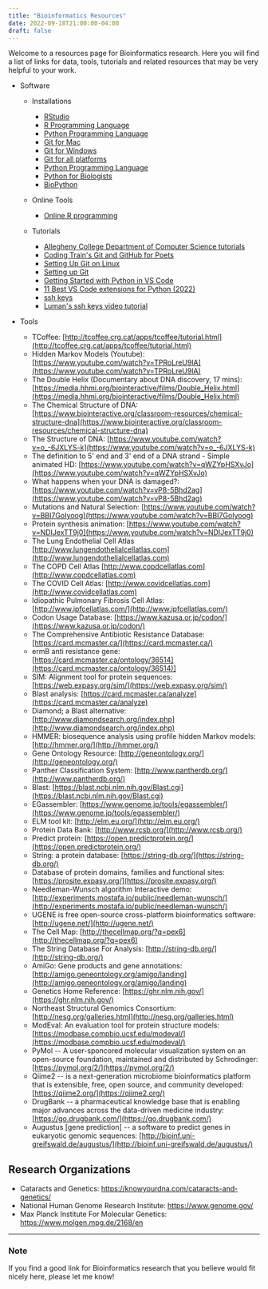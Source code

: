 ```yaml
---
title: "Bioinformatics Resources"
date: 2022-09-18T21:00:00-04:00
draft: false
---
```


Welcome to a resources page for Bioinformatics research. Here you will find a list of links for data, tools, tutorials and related resources that may be very helpful to your work.

* Software

  + Installations

    - [RStudio](https://posit.co/)
    - [R Programming Language](https://cran.rstudio.com/)
    - [Python Programming Language](https://www.python.org/downloads/)
    - [Git for Mac](https://mac.github.com/)
    - [Git for Windows](https://windows.github.com/)
    - [Git for all platforms](https://git-scm.com/)
    - [Python Programming Language](https://www.python.org/downloads/)
    - [Python for Biologists](https://www.pythonforbiologists.org/)
    - [BioPython](http://biopython.org/DIST/docs/tutorial/Tutorial.html)

  + Online Tools

    - [Online R programming](https://www.jdoodle.com/execute-r-online/)

  + Tutorials
    - [Allegheny College Department of Computer Science tutorials](https://www.youtube.com/playlist?list=PLsYZRXov75ZHSwWiCk0-jd1RcTuu_-zmD)
    - [Coding Train's Git and GitHub for Poets](https://www.youtube.com/playlist?list=PLRqwX-V7Uu6ZF9C0YMKuns9sLDzK6zoiV)
    - [Setting Up Git on Linux](https://www.digitalocean.com/community/tutorials/how-to-install-git-on-ubuntu-20-04)
    - [Setting up Git](https://swcarpentry.github.io/git-novice/02-setup/index.html)
    - [Getting Started with Python in VS Code](https://code.visualstudio.com/docs/python/python-tutorial)
    - [11 Best VS Code extensions for Python (2022)](https://towardsthecloud.com/best-vscode-extensions-python)
    - [ssh keys](https://www.ssh.com/ssh/keygen/)
    - [Luman's ssh keys video tutorial](https://www.youtube.com/watch?v=qEPjUGQFmzQ&list=PLsYZRXov75ZHSwWiCk0-jd1RcTuu_-zmD)

* Tools

  + TCoffee: [http://tcoffee.crg.cat/apps/tcoffee/tutorial.html](http://tcoffee.crg.cat/apps/tcoffee/tutorial.html)
  + Hidden Markov Models (Youtube): [https://www.youtube.com/watch?v=TPRoLreU9lA](https://www.youtube.com/watch?v=TPRoLreU9lA)
  + The Double Helix (Documentary about DNA discovery, 17 mins): [https://media.hhmi.org/biointeractive/films/Double_Helix.html](https://media.hhmi.org/biointeractive/films/Double_Helix.html)
  + The Chemical Structure of DNA: [https://www.biointeractive.org/classroom-resources/chemical-structure-dna](https://www.biointeractive.org/classroom-resources/chemical-structure-dna)
  + The Structure of DNA: [https://www.youtube.com/watch?v=o_-6JXLYS-k](https://www.youtube.com/watch?v=o_-6JXLYS-k)
  + The definition to 5' end and 3' end of a DNA strand - Simple animated HD: [https://www.youtube.com/watch?v=qWZYpHSXvJo](https://www.youtube.com/watch?v=qWZYpHSXvJo)
  + What happens when your DNA is damaged?: [https://www.youtube.com/watch?v=vP8-5Bhd2ag](https://www.youtube.com/watch?v=vP8-5Bhd2ag)
  + Mutations and Natural Selection: [https://www.youtube.com/watch?v=BBI7GoIyoog](https://www.youtube.com/watch?v=BBI7GoIyoog)
  + Protein synthesis animation: [https://www.youtube.com/watch?v=NDIJexTT9j0](https://www.youtube.com/watch?v=NDIJexTT9j0)
  + The Lung Endothelial Cell Atlas [http://www.lungendothelialcellatlas.com](http://www.lungendothelialcellatlas.com)
  + The COPD Cell Atlas [http://www.copdcellatlas.com](http://www.copdcellatlas.com)
  + The COVID Cell Atlas: [http://www.covidcellatlas.com](http://www.covidcellatlas.com)
  + Idiopathic Pulmonary Fibrosis Cell Atlas: [http://www.ipfcellatlas.com/](http://www.ipfcellatlas.com/)
  + Codon Usage Database: [https://www.kazusa.or.jp/codon/](https://www.kazusa.or.jp/codon/)
  + The Comprehensive Antibiotic Resistance Database: [https://card.mcmaster.ca/](https://card.mcmaster.ca/)
  + ermB anti resistance gene: [https://card.mcmaster.ca/ontology/36514](https://card.mcmaster.ca/ontology/36514)]
  + SIM: Alignment tool for protein sequences: [https://web.expasy.org/sim/](https://web.expasy.org/sim/)
  + Blast analysis: [https://card.mcmaster.ca/analyze](https://card.mcmaster.ca/analyze)
  + Diamond; a Blast alternative: [http://www.diamondsearch.org/index.php](http://www.diamondsearch.org/index.php)
  + HMMER: biosequence analysis using profile hidden Markov models: [http://hmmer.org/](http://hmmer.org/)
  + Gene Ontology Resource: [http://geneontology.org/](http://geneontology.org/)
  + Panther Classification System: [http://www.pantherdb.org/](http://www.pantherdb.org/)
  + Blast: [https://blast.ncbi.nlm.nih.gov/Blast.cgi](https://blast.ncbi.nlm.nih.gov/Blast.cgi)
  + EGassembler: [https://www.genome.jp/tools/egassembler/](https://www.genome.jp/tools/egassembler/)
  + ELM tool kit: [http://elm.eu.org/](http://elm.eu.org/)
  + Protein Data Bank: [http://www.rcsb.org/](http://www.rcsb.org/)
  + Predict protein: [https://open.predictprotein.org/](https://open.predictprotein.org/)
  + String: a protein database: [https://string-db.org/](https://string-db.org/)
  + Database of protein domains, families and functional sites: [https://prosite.expasy.org/](https://prosite.expasy.org/)
  + Needleman-Wunsch algorithm Interactive demo: [http://experiments.mostafa.io/public/needleman-wunsch/](http://experiments.mostafa.io/public/needleman-wunsch/)
  + UGENE is free open-source cross-platform bioinformatics software: [http://ugene.net/](http://ugene.net/)
  + The Cell Map: [http://thecellmap.org/?q=pex6](http://thecellmap.org/?q=pex6)
  + The String Database For Analysis: [http://string-db.org/](http://string-db.org/)
  + AmiGo: Gene products and gene annotations: [http://amigo.geneontology.org/amigo/landing](http://amigo.geneontology.org/amigo/landing)
  + Genetics Home Reference: [https://ghr.nlm.nih.gov/](https://ghr.nlm.nih.gov/)
  + Northeast Structural Genomics Consortium: [http://nesg.org/galleries.html](http://nesg.org/galleries.html)
  + ModEval: An evaluation tool for protein structure models: [https://modbase.compbio.ucsf.edu/modeval/](https://modbase.compbio.ucsf.edu/modeval/)
  + PyMol -- A user-sponcored molecular visualization system on an open-source foundation, maintained and distributed by Schrodinger: [https://pymol.org/2/](https://pymol.org/2/)
  + Qiime2 -- is a next-generation microbiome bioinformatics platform that is extensible, free, open source, and community developed: [https://qiime2.org/](https://qiime2.org/)
  + DrugBank -- a pharmaceutical knowledge base that is enabling major advances across the data-driven medicine industry: [https://go.drugbank.com/](https://go.drugbank.com/)
  + Augustus [gene prediction] -- a software to predict genes in eukaryotic genomic sequences: [http://bioinf.uni-greifswald.de/augustus/](http://bioinf.uni-greifswald.de/augustus/)

## Research Organizations

* Cataracts and Genetics: https://knowyourdna.com/cataracts-and-genetics/
* National Human Genome Research Institute: https://www.genome.gov/
* Max Planck Institute For Molecular Genetics: https://www.molgen.mpg.de/2168/en

---
 ### Note
 If you find a good link for Bioinformatics research that you believe would fit nicely here, please let me know!
